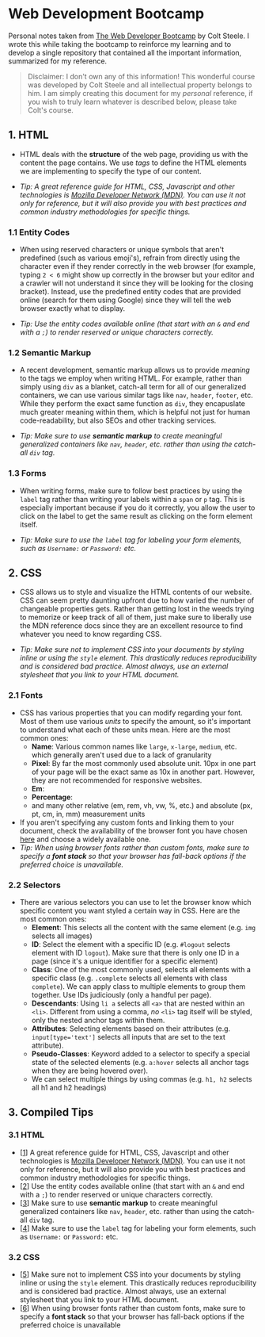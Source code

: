 # Web Development Bootcamp

Personal notes taken from [The Web Developer Bootcamp](https://www.udemy.com/course/the-web-developer-bootcamp/) by Colt Steele. I wrote this while taking the bootcamp to reinforce my learning and to develop a single repository that contained all the important information, summarized for my reference.

> Disclaimer: I don't own any of this information! This wonderful course was developed by Colt Steele and all intellectual property belongs to him. I am simply creating this document for my _personal_ reference, if you wish to truly learn whatever is described below, please take Colt's course.

## 1. HTML

- HTML deals with the **structure** of the web page, providing us with the content the page contains. We use _tags_ to define the HTML elements we are implementing to specify the type of our content.

- _Tip: A great reference guide for HTML, CSS, Javascript and other technologies is [Mozilla Developer Network (MDN)](https://developer.mozilla.org/en-US/). You can use it not only for reference, but it will also provide you with best practices and common industry methodologies for specific things._

### 1.1 Entity Codes

- When using reserved characters or unique symbols that aren't predefined (such as various emoji's), refrain from directly using the character even if they render correctly in the web browser (for example, typing `2 < 6` might show up correctly in the browser but your editor and a crawler will not understand it since they will be looking for the closing bracket). Instead, use the predefined entity codes that are provided online (search for them using Google) since they will tell the web browser exactly what to display.

- _Tip: Use the entity codes available online (that start with an `&` and end with a `;`) to render reserved or unique characters correctly._

### 1.2 Semantic Markup

- A recent development, semantic markup allows us to provide _meaning_ to the tags we employ when writing HTML. For example, rather than simply using `div` as a blanket, catch-all term for all of our generalized containers, we can use various similar tags like `nav`, `header`, `footer`, etc. While they perform the exact same function as `div`, they encapuslate much greater meaning within them, which is helpful not just for human code-readability, but also SEOs and other tracking services.

- _Tip: Make sure to use **semantic markup** to create meaningful generalized containers like `nav`, `header`, etc. rather than using the catch-all `div` tag._

### 1.3 Forms

- When writing forms, make sure to follow best practices by using the `label` tag rather than writing your labels within a `span` or `p` tag. This is especially important because if you do it correctly, you allow the user to click on the label to get the same result as clicking on the form element itself.

- _Tip: Make sure to use the `label` tag for labeling your form elements, such as `Username:` or `Password:` etc._

## 2. CSS

- CSS allows us to style and visualize the HTML contents of our website. CSS can seem pretty daunting upfront due to how varied the number of changeable properties gets. Rather than getting lost in the weeds trying to memorize or keep track of all of them, just make sure to liberally use the MDN reference docs since they are an excellent resource to find whatever you need to know regarding CSS.

- _Tip: Make sure not to implement CSS into your documents by styling inline or using the `style` element. This drastically reduces reproducibility and is considered bad practice. Almost always, use an external stylesheet that you link to your HTML document._

### 2.1 Fonts

- CSS has various properties that you can modify regarding your font. Most of them use various _units_ to specify the amount, so it's important to understand what each of these units mean. Here are the most common ones:
  - **Name**: Various common names like `large`, `x-large`, `medium`, etc. which generally aren't used due to a lack of granularity
  - **Pixel**: By far the most commonly used absolute unit. 10px in one part of your page will be the exact same as 10x in another part. However, they are not recommended for responsive websites.
  - **Em**:
  - **Percentage**:
  - and many other relative (em, rem, vh, vw, %, etc.) and absolute (px, pt, cm, in, mm) measurement units
- If you aren't specifying any custom fonts and linking them to your document, check the availability of the browser font you have chosen [here](https://www.cssfontstack.com/) and choose a widely available one.
- _Tip: When using browser fonts rather than custom fonts, make sure to specify a **font stack** so that your browser has fall-back options if the preferred choice is unavailable._

### 2.2 Selectors

- There are various selectors you can use to let the browser know which specific content you want styled a certain way in CSS. Here are the most common ones:
  - **Element**: This selects all the content with the same element (e.g. `img` selects all images)
  - **ID**: Select the element with a specific ID (e.g. `#logout` selects element with ID `logout`). Make sure that there is only one ID in a page (since it's a unique identifier for a specific element)
  - **Class**: One of the most commonly used, selects all elements with a specific class (e.g. `.complete` selects all elements with class `complete`). We can apply class to multiple elements to group them together. Use IDs judiciously (only a handful per page).
  - **Descendants**: Using `li a` selects all `<a>` that are nested within an `<li>`. Different from using a comma, _no_ `<li>` tag itself will be styled, only the nested anchor tags within them.
  - **Attributes**: Selecting elements based on their attributes (e.g. `input[type='text']` selects all inputs that are set to the text attribute).
  - **Pseudo-Classes**: Keyword added to a selector to specify a special state of the selected elements (e.g. `a:hover` selects all anchor tags when they are being hovered over).
  - We can select multiple things by using commas (e.g. `h1, h2` selects all h1 and h2 headings)

## 3. Compiled Tips

### 3.1 HTML

- [[1](#1-html)] A great reference guide for HTML, CSS, Javascript and other technologies is [Mozilla Developer Network (MDN)](https://developer.mozilla.org/en-US/). You can use it not only for reference, but it will also provide you with best practices and common industry methodologies for specific things.
- [[2](#11-entity-codes)] Use the entity codes available online (that start with an `&` and end with a `;`) to render reserved or unique characters correctly.
- [[3](#12-semantic-markup)] Make sure to use **semantic markup** to create meaningful generalized containers like `nav`, `header`, etc. rather than using the catch-all `div` tag.
- [[4](#13-forms)] Make sure to use the `label` tag for labeling your form elements, such as `Username:` or `Password:` etc.

### 3.2 CSS

- [[5](#2-css)] Make sure not to implement CSS into your documents by styling inline or using the `style` element. This drastically reduces reproducibility and is considered bad practice. Almost always, use an external stylesheet that you link to your HTML document.
- [[6](#21-fonts)] When using browser fonts rather than custom fonts, make sure to specify a **font stack** so that your browser has fall-back options if the preferred choice is unavailable
